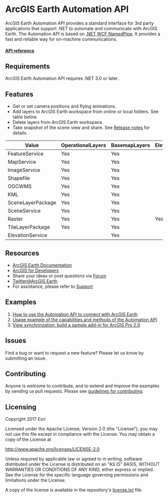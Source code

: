 # ArcGIS Earth Automation API
ArcGIS Earth Automation API provides a standard interface for 3rd party applications that support .NET to automate and communicate with ArcGIS Earth. The Automation API is based on [.NET WCF NamedPipe](https://msdn.microsoft.com/en-us/library/system.servicemodel.netnamedpipebinding(v=vs.110).aspx). It provides a fast and reliable way for on-machine communications. 

#### [API reference](http://doc.arcgis.com/en/arcgis-earth/automation-api/wcfnamedpipeipc.htm)


## Requirements
ArcGIS Earth Automation API requires .NET 3.0 or later.

## Features
* Get or set camera positions and flying animations. 
* Add layers to ArcGIS Earth workspace from online or local folders. See table below.
* Delete layers from ArcGIS Earth workspace.
* Take snapshot of the scene view and share.
See [Release notes](http://docstg.arcgis.com/en/arcgis-earth/automation-api/release-notes.htm) for details.

Value | OperationalLayers | BasemapLayers |ElevationLayers
----| ---- | ---- | ----
FeatureService | Yes | Yes |
MapService | Yes | Yes |
ImageService | Yes | Yes |
Shapefile | Yes | Yes |
OGCWMS | Yes | Yes |
KML | Yes | Yes |
SceneLayerPackage | Yes | Yes |
SceneService | Yes | Yes |
Raster | Yes | Yes | Yes
TileLayerPackage | Yes | Yes |
ElevationService | | Yes

## Resources

* [ArcGIS Earth Documentation](http://docs.arcgis.com/en/arcgis-earth/automation-api/get-started.htm)
* [ArcGIS for Developers](https://developers.arcgis.com/documentation/#extend)
* Share your ideas or post questions via [Forum](https://geonet.esri.com/groups/arcgis-earth)
* [Twitter@ArcGIS Earth](https://twitter.com/arcgisearth?lang=en)
* For assistance, please refer to [Support](http://support.esri.com/en/)

## Examples

1. [How to use the Automation API to connect with ArcGIS Earth](https://github.com/ArcGIS/arcgisearth-automation-api/wiki/Connect-with-ArcGIS-Earth)
2. [Usage example of the capabilities and methods of the Automation API](https://github.com/ArcGIS/arcgisearth-automation-api/wiki/Usage-example-of-Automation-API-methods)
3. [View synchrinzation: build a sample add-in for ArcGIS Pro 2.0](https://github.com/ArcGIS/arcgisearth-automation-api/wiki/View-synchronization-sample)

## Issues
Find a bug or want to request a new feature? Please let us know by submitting an issue.

## Contributing
Anyone is welcome to contribute, and to extend and improve the examples by sending us pull requests. Please see [guidelines for contributing](https://github.com/esri/contributing).

## Licensing
Copyright 2017 Esri

Licensed under the Apache License, Version 2.0 (the "License");
you may not use this file except in compliance with the License.
You may obtain a copy of the License at

   http://www.apache.org/licenses/LICENSE-2.0

Unless required by applicable law or agreed to in writing, software
distributed under the License is distributed on an "AS IS" BASIS,
WITHOUT WARRANTIES OR CONDITIONS OF ANY KIND, either express or implied.
See the License for the specific language governing permissions and
limitations under the License.

A copy of the license is available in the repository's [license.txt](https://github.com/ArcGIS/arcgisearth-automation-api/blob/master/LICENSE) file.
